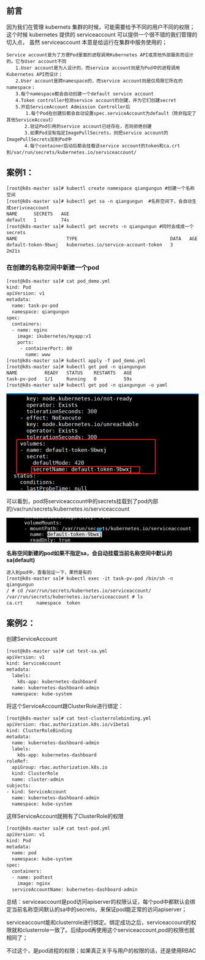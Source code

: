 ## 前言

因为我们在管理 kubernets 集群的时候，可能需要给予不同的用户不同的权限； 这个时候 kubernetes 提供的 serviceaccount 可以提供一个很不错的我们管理的切入点， 虽然 serviceaccount 本意是给运行在集群中服务使用的；

```plain
Service account是为了方便Pod里面的进程调用Kubernetes API或其他外部服务而设计的。它与User account不同
　　1.User account是为人设计的，而service account则是为Pod中的进程调用Kubernetes API而设计；
　　2.User account是跨namespace的，而service account则是仅局限它所在的namespace；
　　3.每个namespace都会自动创建一个default service account
　　4.Token controller检测service account的创建，并为它们创建secret
　　5.开启ServiceAccount Admission Controller后
       1.每个Pod在创建后都会自动设置spec.serviceAccount为default（除非指定了其他ServiceAccout）
　　　　2.验证Pod引用的service account已经存在，否则拒绝创建
　　　　3.如果Pod没有指定ImagePullSecrets，则把service account的ImagePullSecrets加到Pod中
　　　　4.每个container启动后都会挂载该service account的token和ca.crt到/var/run/secrets/kubernetes.io/serviceaccount/
```



## 案例1：

```shell
[root@k8s-master sa]# kubectl create namespace qiangungun #创建一个名称空间
[root@k8s-master sa]# kubectl get sa -n qiangungun  #名称空间下，会自动生成serivceaccount
NAME      SECRETS   AGE
default   1         74s
[root@k8s-master sa]# kubectl get secrets -n qiangungun #同时会成成一个secrets
NAME                  TYPE                                  DATA   AGE
default-token-9bwxj   kubernetes.io/service-account-token   3      2m21s
```



### **在创建的名称空间中新建一个pod**

```shell
[root@k8s-master sa]# cat pod_demo.yml 
kind: Pod
apiVersion: v1
metadata:
  name: task-pv-pod
  namespace: qiangungun
spec:
  containers:
  - name: nginx
    image: ikubernetes/myapp:v1
    ports:
     - containerPort: 80
       name: www
[root@k8s-master sa]# kubectl apply -f pod_demo.yml  
[root@k8s-master sa]# kubectl get pod -n qiangungun
NAME          READY   STATUS    RESTARTS   AGE
task-pv-pod   1/1     Running   0          59s
[root@k8s-master sa]# kubectl get pod -n qiangungun -o yaml
```



![img](assets/k8s-ServiceAccount/image-20210918114253389.png)



可以看到，pod将serviceaccount中的secrets挂载到了pod内部的/var/run/secrets/kubernetes.io/serviceaccount



![img](assets/k8s-ServiceAccount/image-20210918114424239.png)



**名称空间新建的pod如果不指定sa，会自动挂载当前名称空间中默认的sa(default)**



```shell
进入到pod中，查看验证一下，果然是有的
[root@k8s-master sa]# kubectl exec -it task-pv-pod /bin/sh -n qiangungun
/ # cd /var/run/secrets/kubernetes.io/serviceaccount/
/var/run/secrets/kubernetes.io/serviceaccount # ls
ca.crt     namespace  token
```



## 案例2：

创建ServiceAccount

```shell
[root@k8s-master sa]# cat test-sa.yml 
apiVersion: v1
kind: ServiceAccount
metadata:
  labels:
    k8s-app: kubernetes-dashboard
  name: kubernetes-dashboard-admin
  namespace: kube-system
```



将这个ServiceAccount跟ClusterRole进行绑定：

```shell
[root@k8s-master sa]# cat test-clusterrolebinding.yml 
apiVersion: rbac.authorization.k8s.io/v1beta1
kind: ClusterRoleBinding
metadata:
  name: kubernetes-dashboard-admin
  labels:
    k8s-app: kubernetes-dashboard
roleRef:
  apiGroup: rbac.authorization.k8s.io
  kind: ClusterRole
  name: cluster-admin
subjects:
- kind: ServiceAccount
  name: kubernetes-dashboard-admin
  namespace: kube-system
```



这样ServiceAccount就拥有了ClusterRole的权限



```shell
[root@k8s-master sa]# cat test-pod.yml 
apiVersion: v1
kind: Pod
metadata:
  name: pod
  namespace: kube-system
spec:
  containers:
  - name: podtest
    image: nginx
  serviceAccountName: kubernetes-dashboard-admin
```

总结：serviceaccount是pod访问apiserver的权限认证，每个pod中都默认会绑定当前名称空间默认的sa中的secrets，来保证pod能正常的访问apiserver；



serviceaccount能和clusterrole进行绑定。绑定成功之后，serviceaccount的权限就和clusterrole一致了。后续pod再使用这个serviceaccount,pod的权限也就相同了；



不过这个，是pod进程的权限；如果真正关乎与用户的权限的话，还是使用RBAC